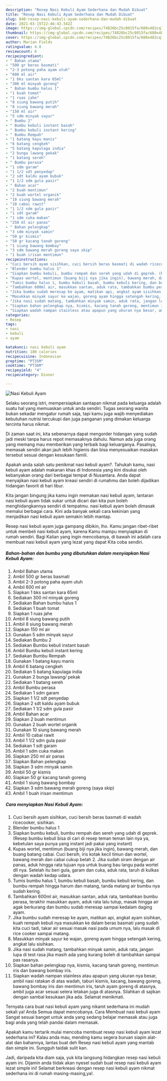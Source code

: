 ```yaml
---
description: "Resep Nasi Kebuli Ayam Sederhana dan Mudah Dibuat"
title: "Resep Nasi Kebuli Ayam Sederhana dan Mudah Dibuat"
slug: 840-resep-nasi-kebuli-ayam-sederhana-dan-mudah-dibuat
date: 2021-03-15T22:46:43.542Z
image: https://img-global.cpcdn.com/recipes/74826bc25c8015fa/680x482cq70/nasi-kebuli-ayam-foto-resep-utama.jpg
thumbnail: https://img-global.cpcdn.com/recipes/74826bc25c8015fa/680x482cq70/nasi-kebuli-ayam-foto-resep-utama.jpg
cover: https://img-global.cpcdn.com/recipes/74826bc25c8015fa/680x482cq70/nasi-kebuli-ayam-foto-resep-utama.jpg
author: Marian Fields
ratingvalue: 4.8
reviewcount: 6
recipeingredient:
- " Bahan utama"
- "500 gr beras basmati"
- "2-3 potong paha ayam utuh"
- "600 ml air"
- "1 bks santan kara 65ml"
- "300 ml minyak goreng"
- " Bahan bumbu halus 1"
- "1 buah tomat"
- "1 ruas jahe"
- "8 siung bawang putih"
- "8 siung bawang merah"
- "150 ml air"
- "5 sdm minyak sayur"
- " Bumbu 2"
- " Bumbu kebuli instant basah"
- " Bumbu kebuli instant kering"
- " Bumbu Rempah"
- "1 batang kayu manis"
- "6 batang cengkeh"
- "5 batang kapulaga india"
- "2 bunga lawang pekak"
- "1 batang sereh"
- " Bumbu perasa"
- "1 sdm garam"
- "1 1/2 sdt penyedap"
- "2 sdt kaldu ayam bubuk"
- "1 1/2 sdm gula pasir"
- " Bahan acar"
- "2 buah mentimun"
- "2 buah wortel organik"
- "10 siung bawang merah"
- "10 cabai rawit"
- "1 1/2 sdm gula pasir"
- "1 sdt garam"
- "1 sdm cuka makan"
- "250 ml air panas"
- " Bahan pelengkap"
- "3 sdm minyak samin"
- "50 gr kismis"
- "50 gr kacang tanah goreng"
- "1 siung bawang bombay"
- "3 sdm bawang merah goreng saya skip"
- "1 buah irisan mentimun"
recipeinstructions:
- "Cuci bersih ayam sisihkan, cuci bersih beras basmati di wadah ricecooker, sisihkan."
- "Blender bumbu halus 1"
- "Siapkan bumbu kebuli, bumbu rempah dan sereh yang udah di geprek. (Resep bumbu kebuli bisa di cari di resep teman teman lain nya ya, kebetulan saya punya yang instant jadi pakai yang instant)"
- "Kupas wortel, mentimun (buang biji nya jika ingin), bawang merah, dan buang batang cabai. Cuci bersih, iris kotak kecil timun dan wortel, bawang merah dan cabai cukup belah 2. Jika sudah siram dengan air panas, aduk hingga rata tujuan nya untuk buang bau langu pada wortel dll nya. Setelah itu beri gula, garam dan cuka, aduk rata, taruh di kulkas dengan wadah kedap udara."
- "Tumis bumbu halus 1, bumbu kebuli basah, bumbu kebuli kering, dan bumbu rempah hingga harum dan matang, tanda matang air bumbu nya sudah kering."
- "Tambahkan 600ml air, masukkan santan, aduk rata, tambahkan bumbu perasa, terakhir masukkan ayam, aduk rata lalu tutup, masak hingga air agak berkurang dan bumbu sudab meresap sampai kedalam daging ayam."
- "Jika bumbu sudah meresap ke ayam, matikan api, angkat ayam sisihkan, kuah rempah kebuli nya masukkan ke dalam beras basmati yang sudah kita cuci tadi, takar air sesuai masak nasi pada umum nya, lalu masak di rice cooker sampai matang."
- "Masukkan minyak sayur ke wajan, goreng ayam hingga setengah kering, angkat lalu sisihkan."
- "Jika nasi sudah matang, tambahkan minyak samin, aduk rata, jangan lupa di test rasa jika masih ada yang kurang boleh di tambahkan sampai pas rasanya."
- "Siapkan bahan pelengkap nya, kismis, kacang tanah goreng, mentimun iris dan bawang bombay iris."
- "Siapkan wadah nampan stainless atau apapun yang ukuran nya besar, ambil nasi ratakan di atas wadah, taburi kismis, kacang, bawang goreng, bawang bombay iris dan mentimun iris, taruh ayam goreng di atasnya, ambil juga acar sesuai selera letakan juga di atasnya. Silahkan di sajikan dengan sambal kesukaan jika ada. Selamat menikmati."
categories:
- Resep
tags:
- nasi
- kebuli
- ayam

katakunci: nasi kebuli ayam 
nutrition: 180 calories
recipecuisine: Indonesian
preptime: "PT35M"
cooktime: "PT36M"
recipeyield: "4"
recipecategory: Dinner

---
```



![Nasi Kebuli Ayam](https://img-global.cpcdn.com/recipes/74826bc25c8015fa/680x482cq70/nasi-kebuli-ayam-foto-resep-utama.jpg)

Selaku seorang istri, mempersiapkan santapan nikmat pada keluarga adalah suatu hal yang memuaskan untuk anda sendiri. Tugas seorang  wanita bukan sekadar mengatur rumah saja, tapi kamu juga wajib menyediakan kebutuhan nutrisi tercukupi dan juga panganan yang dimakan keluarga tercinta harus nikmat.

Di zaman  saat ini, kita sebenarnya dapat mengorder hidangan yang sudah jadi meski tanpa harus repot memasaknya dahulu. Namun ada juga orang yang memang mau memberikan yang terbaik bagi keluarganya. Pasalnya, memasak sendiri akan jauh lebih higienis dan bisa menyesuaikan masakan tersebut sesuai dengan kesukaan famili. 



Apakah anda salah satu penikmat nasi kebuli ayam?. Tahukah kamu, nasi kebuli ayam adalah makanan khas di Indonesia yang kini disukai oleh kebanyakan orang dari berbagai tempat di Nusantara. Anda dapat menyajikan nasi kebuli ayam kreasi sendiri di rumahmu dan boleh dijadikan hidangan favorit di hari libur.

Kita jangan bingung jika kamu ingin memakan nasi kebuli ayam, lantaran nasi kebuli ayam tidak sukar untuk dicari dan kita pun boleh menghidangkannya sendiri di tempatmu. nasi kebuli ayam boleh dimasak memalui berbagai cara. Kini ada banyak sekali cara kekinian yang menjadikan nasi kebuli ayam semakin lebih mantap.

Resep nasi kebuli ayam juga gampang dibikin, lho. Kamu jangan ribet-ribet untuk membeli nasi kebuli ayam, karena Kamu mampu menyiapkan di rumah sendiri. Bagi Kalian yang ingin mencobanya, di bawah ini adalah cara membuat nasi kebuli ayam yang lezat yang dapat Kita coba sendiri.

<!--inarticleads1-->

##### Bahan-bahan dan bumbu yang dibutuhkan dalam menyiapkan Nasi Kebuli Ayam:

1. Ambil  Bahan utama
1. Ambil 500 gr beras basmati
1. Ambil 2-3 potong paha ayam utuh
1. Ambil 600 ml air
1. Siapkan 1 bks santan kara 65ml
1. Sediakan 300 ml minyak goreng
1. Sediakan  Bahan bumbu halus 1
1. Sediakan 1 buah tomat
1. Siapkan 1 ruas jahe
1. Ambil 8 siung bawang putih
1. Ambil 8 siung bawang merah
1. Siapkan 150 ml air
1. Gunakan 5 sdm minyak sayur
1. Sediakan  Bumbu 2
1. Sediakan  Bumbu kebuli instant basah
1. Ambil  Bumbu kebuli instant kering
1. Sediakan  Bumbu Rempah
1. Gunakan 1 batang kayu manis
1. Ambil 6 batang cengkeh
1. Sediakan 5 batang kapulaga india
1. Gunakan 2 bunga lawang/ pekak
1. Sediakan 1 batang sereh
1. Ambil  Bumbu perasa
1. Sediakan 1 sdm garam
1. Siapkan 1 1/2 sdt penyedap
1. Siapkan 2 sdt kaldu ayam bubuk
1. Sediakan 1 1/2 sdm gula pasir
1. Ambil  Bahan acar
1. Siapkan 2 buah mentimun
1. Gunakan 2 buah wortel organik
1. Gunakan 10 siung bawang merah
1. Ambil 10 cabai rawit
1. Ambil 1 1/2 sdm gula pasir
1. Sediakan 1 sdt garam
1. Ambil 1 sdm cuka makan
1. Siapkan 250 ml air panas
1. Siapkan  Bahan pelengkap
1. Siapkan 3 sdm minyak samin
1. Ambil 50 gr kismis
1. Siapkan 50 gr kacang tanah goreng
1. Ambil 1 siung bawang bombay
1. Siapkan 3 sdm bawang merah goreng (saya skip)
1. Ambil 1 buah irisan mentimun




<!--inarticleads2-->

##### Cara menyiapkan Nasi Kebuli Ayam:

1. Cuci bersih ayam sisihkan, cuci bersih beras basmati di wadah ricecooker, sisihkan.
1. Blender bumbu halus 1
1. Siapkan bumbu kebuli, bumbu rempah dan sereh yang udah di geprek. (Resep bumbu kebuli bisa di cari di resep teman teman lain nya ya, kebetulan saya punya yang instant jadi pakai yang instant)
1. Kupas wortel, mentimun (buang biji nya jika ingin), bawang merah, dan buang batang cabai. Cuci bersih, iris kotak kecil timun dan wortel, bawang merah dan cabai cukup belah 2. Jika sudah siram dengan air panas, aduk hingga rata tujuan nya untuk buang bau langu pada wortel dll nya. Setelah itu beri gula, garam dan cuka, aduk rata, taruh di kulkas dengan wadah kedap udara.
1. Tumis bumbu halus 1, bumbu kebuli basah, bumbu kebuli kering, dan bumbu rempah hingga harum dan matang, tanda matang air bumbu nya sudah kering.
1. Tambahkan 600ml air, masukkan santan, aduk rata, tambahkan bumbu perasa, terakhir masukkan ayam, aduk rata lalu tutup, masak hingga air agak berkurang dan bumbu sudab meresap sampai kedalam daging ayam.
1. Jika bumbu sudah meresap ke ayam, matikan api, angkat ayam sisihkan, kuah rempah kebuli nya masukkan ke dalam beras basmati yang sudah kita cuci tadi, takar air sesuai masak nasi pada umum nya, lalu masak di rice cooker sampai matang.
1. Masukkan minyak sayur ke wajan, goreng ayam hingga setengah kering, angkat lalu sisihkan.
1. Jika nasi sudah matang, tambahkan minyak samin, aduk rata, jangan lupa di test rasa jika masih ada yang kurang boleh di tambahkan sampai pas rasanya.
1. Siapkan bahan pelengkap nya, kismis, kacang tanah goreng, mentimun iris dan bawang bombay iris.
1. Siapkan wadah nampan stainless atau apapun yang ukuran nya besar, ambil nasi ratakan di atas wadah, taburi kismis, kacang, bawang goreng, bawang bombay iris dan mentimun iris, taruh ayam goreng di atasnya, ambil juga acar sesuai selera letakan juga di atasnya. Silahkan di sajikan dengan sambal kesukaan jika ada. Selamat menikmati.




Ternyata cara buat nasi kebuli ayam yang nikamt sederhana ini mudah sekali ya! Anda Semua dapat mencobanya. Cara Membuat nasi kebuli ayam Sangat sesuai banget untuk anda yang sedang belajar memasak atau juga bagi anda yang telah pandai dalam memasak.

Apakah kamu tertarik mulai mencoba membuat resep nasi kebuli ayam lezat sederhana ini? Kalau anda mau, mending kamu segera buruan siapin alat-alat dan bahannya, lantas buat deh Resep nasi kebuli ayam yang mantab dan simple ini. Sungguh taidak sulit kan. 

Jadi, daripada kita diam saja, yuk kita langsung hidangkan resep nasi kebuli ayam ini. Dijamin anda tiidak akan nyesel sudah buat resep nasi kebuli ayam lezat simple ini! Selamat berkreasi dengan resep nasi kebuli ayam nikmat sederhana ini di rumah masing-masing,ya!.

